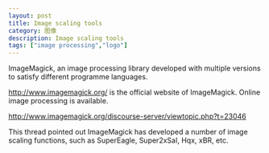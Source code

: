 ```yaml
---
layout: post
title: Image scaling tools
category: 图像
description: Image scaling tools
tags: ["image processing","logo"]
---
```


ImageMagick, an image processing library developed with multiple versions to satisfy different programme languages.

http://www.imagemagick.org/ is the official website of ImageMagick. Online image processing is available.

http://www.imagemagick.org/discourse-server/viewtopic.php?t=23046

This thread pointed out ImageMagick has developed a number of image scaling functions, such as SuperEagle, Super2xSaI, Hqx, xBR, etc.

